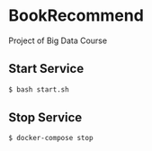 # BookRecommend
Project of Big Data Course
## Start Service
```bash
$ bash start.sh
```
## Stop Service
```bash
$ docker-compose stop
```
